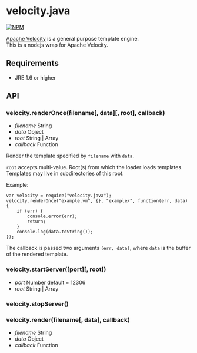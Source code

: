 # velocity.java

[![NPM](https://nodei.co/npm/velocity.java.png?downloads=true&stars=true)](https://nodei.co/npm/velocity.java/)

[Apache Velocity](http://velocity.apache.org/ "Apache Velocity") is a general purpose template engine.    
This is a nodejs wrap for Apache Velocity.

## Requirements

* JRE 1.6 or higher

## API

### velocity.renderOnce(filename[, data][, root], callback)
* _filename_ String
* _data_ Object
* _root_ String | Array
* _callback_ Function

Render the template specified by `filename` with `data`.

`root` accepts multi-value.
Root(s) from which the loader loads templates.
Templates may live in subdirectories of this root.

Example:

    var velocity = require("velocity.java");
    velocity.renderOnce("example.vm", {}, "example/", function(err, data) {
        if (err) {
            console.error(err);
            return;
        }
        console.log(data.toString());
    });

The callback is passed two arguments `(err, data)`,
where `data` is the buffer of the rendered template.

### velocity.startServer([port][, root])
* _port_ Number default = 12306
* _root_ String | Array

### velocity.stopServer()
### velocity.render(filename[, data], callback)
* _filename_ String
* _data_ Object
* _callback_ Function
